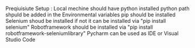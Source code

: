 Preqiuisiute Setup :
Local mechine should have python installed
python path shpuld be added in the Environmental variables
pip should be installed
Selenium shoud be installed if not it can be installed via "pip install selenium"
Robotframework should be installed via "pip install robotframework-seleniumlibrary"
Pycharm can be used as IDE or Visual Studio Code
